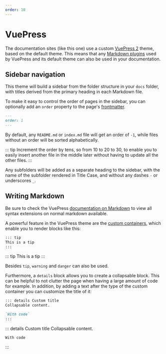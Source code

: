 ```yaml
---
order: 10
---
```

# VuePress

The documentation sites (like this one) use a custom [VuePress 2](https://v2.vuepress.vuejs.org/guide/) theme, based on the default theme. This means that any [Markdown plugins](https://v2.vuepress.vuejs.org/guide/markdown.html) used by VuePress and its default theme can also be used in your documentation.

## Sidebar navigation
This theme will build a sidebar from the folder structure in your `docs` folder, with titles derived from the primary heading in each Markdown file.

To make it easy to control the order of pages in the sidebar, you can optionally add an `order` property to the page's [frontmatter](https://v2.vuepress.vuejs.org/guide/page.html#frontmatter).

```md
---
order: 1
---
```

By default, any `README.md` or `index.md` file will get an order of `-1`, while files without an order will be sorted alphabetically.

::: tip
Increment the order by tens, so from 10 to 20 to 30, to enable you to easily insert another file in the middle later without having to update all the other files.
:::

Any subfolders will be added as a separate heading to the sidebar, with the name of the subfolder rendered in Title Case, and without any dashes `-` or underscores `_`.

## Writing Markdown
Be sure to check the VuePress [documentation on Markdown](https://v2.vuepress.vuejs.org/guide/markdown.html) to view all syntax extensions on normal markdown available. 

A powerful feature in the VuePress theme are the [custom containers](https://v2.vuepress.vuejs.org/reference/default-theme/markdown.html), which enable you to render blocks like this:

```md
::: tip
This is a tip
:::
```

::: tip
This is a tip
:::

Besides `tip`, `warning` and `danger` can also be used.

Furthermore, a `details` block allows you to create a collapsable block. This can be helpful to not clutter the page when having a large amount of code for example. In addition, by adding a text after the type of the custom container you can customize the title of it:

```md
::: details Custom title
Collapsable content.

`With code`
:::
```

::: details Custom title
Collapsable content.

```
With code
```
:::
